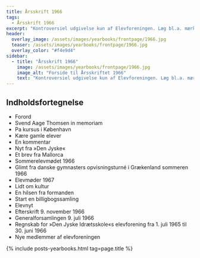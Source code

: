 ```yaml
---
title: Årsskrift 1966
tags:
  - Årsskrift 1966
excerpt: "Kontroversiel udgivelse kun af Elevforeningen. Læg bl.a. mærke til logoet på årsskriftet."
header:
  overlay_image: /assets/images/yearbooks/frontpage/1966.jpg
  teaser: /assets/images/yearbooks/frontpage/1966.jpg
  overlay_color: "#f4e9d4"
sidebar:
  - title: "Årsskrift 1966"
    image: /assets/images/yearbooks/frontpage/1966.jpg
    image_alt: "Forside til Årsskriftet 1966"
    text: "Kontroversiel udgivelse kun af Elevforeningen. Læg bl.a. mærke til logoet på årsskriftet."
---
```


## Indholdsfortegnelse

- Forord
- Svend Aage Thomsen in memoriam
- Pa kursus i København
- Kære gamle elever
- En kommentar
- Nyt fra »Den Jyske«
- Et brev fra Mallorca
- Sommerelevmødet 1966
- Glimt fra danske gymnasters opvisningsturné i Grækenland sommeren 1966
- Elevmøder 1967
- Lidt om kultur
- En hilsen fra formanden
- Start en billigbogssamling
- Elevnyt
- Efterskrift 9. november 1966
- Generalforsamlingen 9. juli 1966
- Regnskab for »Den Jyske Idrætsskole«s elevforening fra 1. juli 1965 til 30. juni 1966
- Nye medlemmer af elevforeningen

{% include posts-yearbooks.html tag=page.title %}
